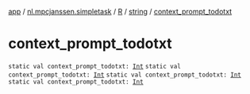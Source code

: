 [app](../../../index.md) / [nl.mpcjanssen.simpletask](../../index.md) / [R](../index.md) / [string](index.md) / [context_prompt_todotxt](.)

# context_prompt_todotxt

`static val context_prompt_todotxt: `[`Int`](https://kotlinlang.org/api/latest/jvm/stdlib/kotlin/-int/index.html)
`static val context_prompt_todotxt: `[`Int`](https://kotlinlang.org/api/latest/jvm/stdlib/kotlin/-int/index.html)
`static val context_prompt_todotxt: `[`Int`](https://kotlinlang.org/api/latest/jvm/stdlib/kotlin/-int/index.html)
`static val context_prompt_todotxt: `[`Int`](https://kotlinlang.org/api/latest/jvm/stdlib/kotlin/-int/index.html)